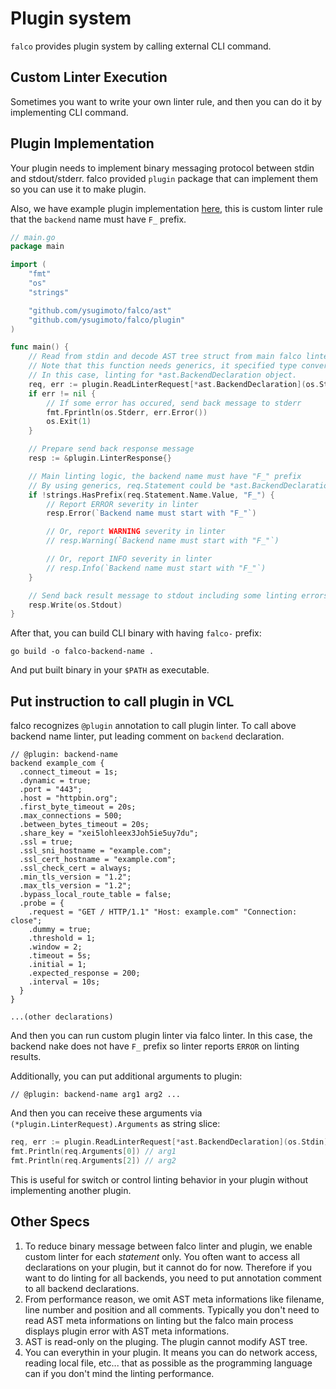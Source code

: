 # Plugin system

`falco` provides plugin system by calling external CLI command.

## Custom Linter Execution

Sometimes you want to write your own linter rule, and then you can do it by implementing CLI command.

## Plugin Implementation

Your plugin needs to implement binary messaging protocol between stdin and stdout/stderr.
falco provided `plugin` package that can implement them so you can use it to make plugin.

Also, we have example plugin implementation [here](../examples/plugin/), this is custom linter rule that the `backend` name must have `F_` prefix.

```go
// main.go
package main

import (
	"fmt"
	"os"
	"strings"

	"github.com/ysugimoto/falco/ast"
	"github.com/ysugimoto/falco/plugin"
)

func main() {
	// Read from stdin and decode AST tree struct from main falco linter.
	// Note that this function needs generics, it specified type conversion of provided statement.
	// In this case, linting for *ast.BackendDeclaration object.
	req, err := plugin.ReadLinterRequest[*ast.BackendDeclaration](os.Stdin)
	if err != nil {
 		// If some error has occured, send back message to stderr
		fmt.Fprintln(os.Stderr, err.Error())
		os.Exit(1)
	}

	// Prepare send back response message
	resp := &plugin.LinterResponse{}

	// Main linting logic, the backend name must have "F_" prefix
	// By using generics, req.Statement could be *ast.BackendDeclaration pointer.
	if !strings.HasPrefix(req.Statement.Name.Value, "F_") {
 		// Report ERROR severity in linter
		resp.Error(`Backend name must start with "F_"`)

		// Or, report WARNING severity in linter
		// resp.Warning(`Backend name must start with "F_"`)

 		// Or, report INFO severity in linter
		// resp.Info(`Backend name must start with "F_"`)
	}

	// Send back result message to stdout including some linting errors
	resp.Write(os.Stdout)
}
```

After that, you can build CLI binary with having `falco-` prefix:

```shell
go build -o falco-backend-name .
```

And put built binary in your `$PATH` as executable.

## Put instruction to call plugin in VCL

falco recognizes `@plugin` annotation to call plugin linter. To call above backend name linter, put leading comment on `backend` declaration.

```vcl
// @plugin: backend-name
backend example_com {
  .connect_timeout = 1s;
  .dynamic = true;
  .port = "443";
  .host = "httpbin.org";
  .first_byte_timeout = 20s;
  .max_connections = 500;
  .between_bytes_timeout = 20s;
  .share_key = "xei5lohleex3Joh5ie5uy7du";
  .ssl = true;
  .ssl_sni_hostname = "example.com";
  .ssl_cert_hostname = "example.com";
  .ssl_check_cert = always;
  .min_tls_version = "1.2";
  .max_tls_version = "1.2";
  .bypass_local_route_table = false;
  .probe = {
    .request = "GET / HTTP/1.1" "Host: example.com" "Connection: close";
    .dummy = true;
    .threshold = 1;
    .window = 2;
    .timeout = 5s;
    .initial = 1;
    .expected_response = 200;
    .interval = 10s;
  }
}

...(other declarations)
```

And then you can run custom plugin linter via falco linter. In this case, the backend nake does not have `F_` prefix so linter reports `ERROR` on linting results.

Additionally, you can put additional arguments to plugin:

```vcl
// @plugin: backend-name arg1 arg2 ...
```

And then you can receive these arguments via `(*plugin.LinterRequest).Arguments` as string slice:

```go
req, err := plugin.ReadLinterRequest[*ast.BackendDeclaration](os.Stdin)
fmt.Println(req.Arguments[0]) // arg1
fmt.Println(req.Arguments[2]) // arg2
```

This is useful for switch or control linting behavior in your plugin without implementing another plugin.

## Other Specs

1. To reduce binary message between falco linter and plugin, we enable custom linter for each *statement* only. You often want to access all declarations on your plugin, but it cannot do for now. Therefore if you want to do linting for all backends, you need to put annotation comment to all backend declarations.
2. From performance reason, we omit AST meta informations like filename, line number and position and all comments. Typically you don't need to read AST meta informations on linting but the falco main process displays plugin error with AST meta informations.
3. AST is read-only on the pluging. The plugin cannot modify AST tree.
4. You can everythin in your plugin. It means you can do network access, reading local file, etc... that as possible as the programming language can if you don't mind the linting performance.
